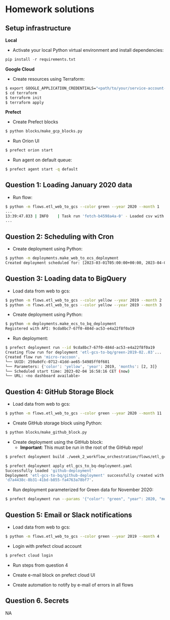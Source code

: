 # Homework solutions

## Setup infrastructure

**Local**

- Activate your local Python virtual environment and install dependencies:

```python
pip install -r requirements.txt
```

**Google Cloud**

- Create resources using Terraform:

```bash
$ export GOOGLE_APPLICATION_CREDENTIALS="<path/to/your/service-account-authkeys>.json"
$ cd terraform
$ terraform init
$ terraform apply
```

**Prefect**

- Create Prefect blocks

```bash
$ python blocks/make_gcp_blocks.py
```

- Run Orion UI

```bash
$ prefect orion start
```
- Run agent on default queue:

```bash
$ prefect agent start -q default
```

## Question 1: Loading January 2020 data

- Run flow:
```bash
$ python -m flows.etl_web_to_gcs --color green --year 2020 --month 1
...
13:39:47.833 | INFO    | Task run 'fetch-b4598a4a-0' - Loaded csv with 447770 rows and 20 columns
...
```
## Question 2: Scheduling with Cron

- Create deployment using Python:
```bash
$ python -m deployments.make_web_to_ecs_deployment
Created deployment scheduled for: [2023-03-01T05:00:00+00:00, 2023-04-01T05:00:00+00:00, 2023-05-01T05:00:00+00:00, ...]
```
## Question 3: Loading data to BigQuery

- Load data from web to gcs:
```bash
$ python -m flows.etl_web_to_gcs --color yellow --year 2019 --month 2
$ python -m flows.etl_web_to_gcs --color yellow --year 2019 --month 3
```

- Create deployment using Python:
```bash
$ python -m deployments.make_ecs_to_bq_deployment
Registered with API: 9cda8bc7-67f0-484d-ac53-e4a22f8f0a19
```

- Run deployment:
```bash
$ prefect deployment run --id 9cda8bc7-67f0-484d-ac53-e4a22f8f0a19
Creating flow run for deployment 'etl-gcs-to-bq/green-2019-02..03'...
Created flow run 'micro-raccoon'.
└── UUID: 259a0dfc-0712-41dd-ae65-54985ff0f601
└── Parameters: {'color': 'yellow', 'year': 2019, 'months': [2, 3]}
└── Scheduled start time: 2023-02-04 16:58:16 CET (now)
└── URL: <no dashboard available>
```
## Question 4: GitHub Storage Block

- Load data from web to gcs:
```bash
$ python -m flows.etl_web_to_gcs --color green --year 2020 --month 11
```

- Create GitHub storage block using Python:

```bash
$ python blocks/make_github_block.py
```

- Create deployment using the GitHub block:
	- **Important**: This must be run in the root of the GitHub repo!

```bash
$ prefect deployment build ./week_2_workflow_orchestration/flows/etl_gcs_to_bq.py:etl_gcs_to_bq --name "github-deployment" --tag week-2 --storage-block github/de-zoomcamp-personal-repo

$ prefect deployment apply etl_gcs_to_bq-deployment.yaml
Successfully loaded 'github-deployment'
Deployment 'etl-gcs-to-bq/github-deployment' successfully created with id
'd7a4438c-8b31-41bd-b855-fa4763a78bf7'.
```

- Run deployment parameterized for Green data for November 2020:

```bash
$ prefect deployment run --params '{"color": "green", "year": 2020, "months": [11]}' etl-gcs-to-bq/github-deployment
```

## Question 5: Email or Slack notifications

- Load data from web to gcs:

```bash
$ python -m flows.etl_web_to_gcs --color green --year 2019 --month 4
```

- Login with prefect cloud account

```bash
$ prefect cloud login
```

- Run steps from question 4

- Create e-mail block on prefect cloud UI

- Create automation to notify by e-mail of errors in all flows

## Question 6. Secrets

NA
